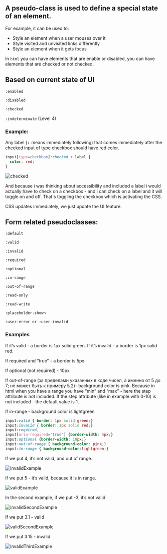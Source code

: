 ## A pseudo-class is used to define a special state of an element.

For example, it can be used to:

* Style an element when a user mouses over it
* Style visited and unvisited links differently
* Style an element when it gets focus

In `html` you can have elements that are enable or disabled, you can have elements that are checked or not checked. 

## Based on current state of UI

  `:enabled`

  `:disabled`

  `:checked`

  `:indeterminate` (Level 4)

### Example:

Any label (+  means immediately following) that comes immediately after the checked input of type checkbox should have red color. 

```css
input[type=checkbox]:checked + label {
  color: red;
}
```
![checked](./checked.png)

And because i was thinking about accessibility and included a label i would actually have to check on a checkbox  - and i can check on a label and it will toggle on and off. That's toggling the checkbox which is activating the CSS. 

CSS updates immediately, we just update the UI feature. 

## Form related pseudoclasses:

`:default`

`:valid`

`:invalid`

`:required`

`:optional`

`:in-range`

`:out-of-range`

`:read-only`

`:read-write`

`:placeholder-shown`

`:user-error or :user-invalid`

### Examples

If it’s valid - a border is 1px solid green. If it’s invalid - a border is 1px solid red. 

If required and “true” - a border is 5px

If optional (not required) - 10px

If out-of-range (за пределами указанных в коде чисел, а именно от 5 до 7; не может быть к примеру 5.2)- background color is pink. Because in html when you have a range you have “min” and “max” - here the step attribute is not included. If the step attribute (like in example with 0-10) is not included - the default value is 1. 

If in-range - background color is lightgreen 

```css
input:valid { border: 1px solid green;}
input:invalid { border: 1px solid red;}
input:required,
input[aria-required="true"] {border-width: 5px;}
input:optional {border-width: 10px;}
input:out-of-range { background-color: pink;}
input:in-range { background-color:lightgreen;}
```

If we put 4, it’s not valid, and out of range. 

![invalidExample](./invalidExample.png)

If we put 5 - it’s valid, because it is in range. 

![validExample](./validExample.png)

In the second example, if we put -3, it’s not valid 

![invalidSecondExample](./invalidSecondExample.png)

If we put 3.1 - valid

![validSecondExample](./validSecondExample.png)

If we put 3.15 - invalid 

![invalidThirdExample](./invalidThirdExample.png)

